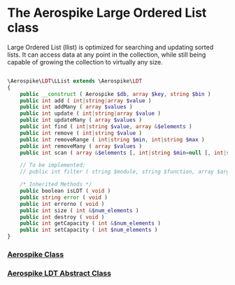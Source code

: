 
# The Aerospike Large Ordered List class

Large Ordered List (llist) is optimized for searching and updating sorted
lists. It can access data at any point in the collection, while still being
capable of growing the collection to virtually any size.

```php

\Aerospike\LDT\LList extends \Aerospike\LDT
{
    public __construct ( Aerospike $db, array $key, string $bin )
    public int add ( int|string|array $value )
    public int addMany ( array $values )
    public int update ( int|string|array $value )
    public int updateMany ( array $values )
    public int find ( int|string $value, array &$elements )
    public int remove ( int|string $value )
    public int removeRange ( int|string $min, int|string $max )
    public int removeMany ( array $values )
    public int scan ( array &$elements [, int|string $min=null [, int|string $max=null [, string $module=null, string $function=null [, array $args=array()]]]] )

    // To be implemented:
    // public int filter ( string $module, string $function, array $args, array &$elements [, int|string $min = null [, int|string $max = null ]] )

    /* Inherited Methods */
    public boolean isLDT ( void )
    public string error ( void )
    public int errorno ( void )
    public int size ( int &$num_elements )
    public int destroy ( void )
    public int getCapacity ( int &$num_elements )
    public int setCapacity ( int $num_elements )
}
```

### [Aerospike Class](aerospike.md)
### [Aerospike LDT Abstract Class](aerospike_ldt.md)

